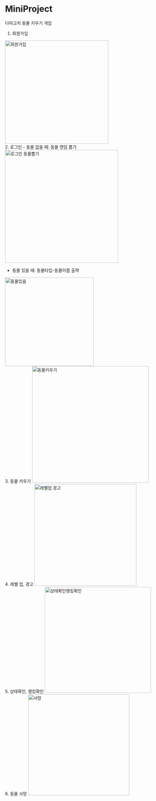 # MiniProject
다마고치 동물 키우기 게임

1. 회원가입
<img width="340" alt="회원가입" src="https://user-images.githubusercontent.com/125417021/228252247-27db6abe-cdd9-4153-9859-50f8c15f864d.PNG">
<br>
2. 로그인
- 동물 없을 때: 동물 랜덤 뽑기
<img width="372" alt="로그인 동물뽑기" src="https://user-images.githubusercontent.com/125417021/228252011-fd223a97-ed79-4f24-9bf8-6602b15b2470.PNG">

- 동물 있을 때: 동물타입-동물이름 출력
<img width="292" alt="동물있음" src="https://user-images.githubusercontent.com/125417021/228252294-46a9706f-f1e7-4357-b738-b5f7f61bf095.PNG">
<br>
3. 동물 키우기
<img width="384" alt="동물키우기" src="https://user-images.githubusercontent.com/125417021/228252342-3a6228e7-05ae-40b6-a3a8-0c7e40ba92f1.PNG">
<br>
4. 레벨 업, 경고
<img width="335" alt="레벨업 경고" src="https://user-images.githubusercontent.com/125417021/228252438-2d53a5e1-b8e0-4baf-8c6e-87e5bab68ebc.PNG">
<br>
5. 상태확인, 랭킹확인 
<img width="349" alt="상태확인랭킹확인" src="https://user-images.githubusercontent.com/125417021/228252508-3d3e8e20-316b-42e6-b656-8781b1765154.PNG">
<br>
6. 동물 사망
<img width="333" alt="사망" src="https://user-images.githubusercontent.com/125417021/228252612-a74ea618-815c-4780-9899-f39217d71774.PNG">
